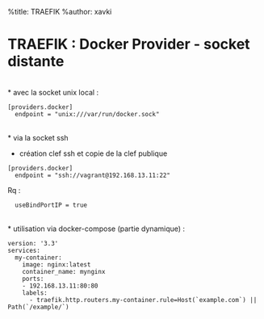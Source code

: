 %title: TRAEFIK
%author: xavki


# TRAEFIK : Docker Provider - socket distante


<br>
* avec la socket unix local :

```
[providers.docker]
  endpoint = "unix:///var/run/docker.sock"
```

<br>
* via la socket ssh

* création clef ssh et copie de la clef publique

```
[providers.docker]
  endpoint = "ssh://vagrant@192.168.13.11:22"
```

Rq :

```
  useBindPortIP = true
```

<br>
* utilisation via docker-compose (partie dynamique) :

```
version: '3.3'
services:
  my-container:
    image: nginx:latest
    container_name: mynginx
    ports:
    - 192.168.13.11:80:80
    labels:
      - traefik.http.routers.my-container.rule=Host(`example.com`) || Path(`/example/`)
```

